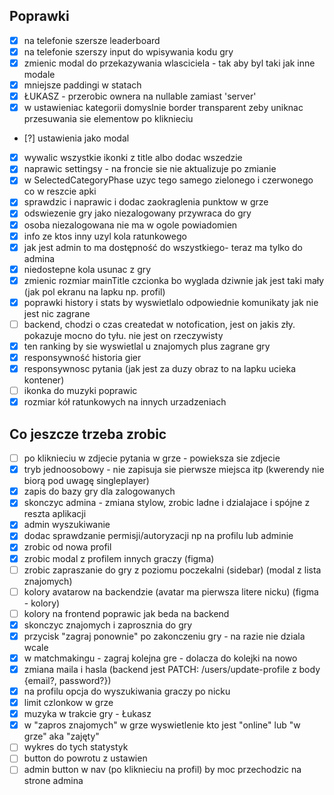 ## Poprawki

- [x] na telefonie szersze leaderboard
- [x] na telefonie szerszy input do wpisywania kodu gry
- [x] zmienic modal do przekazywania wlasciciela - tak aby byl taki jak inne modale
- [x] mniejsze paddingi w statach
- [x] ŁUKASZ - przerobic ownera na nullable zamiast 'server'
- [x] w ustawieniac kategorii domyslnie border transparent zeby uniknac przesuwania sie elementow po kliknieciu
- [?] ustawienia jako modal
- [x] wywalic wszystkie ikonki z title albo dodac wszedzie
- [x] naprawic settingsy - na froncie sie nie aktualizuje po zmianie
- [x] w SelectedCategoryPhase uzyc tego samego zielonego i czerwonego co w reszcie apki
- [x] sprawdzic i naprawic i dodac zaokraglenia punktow w grze
- [x] odswiezenie gry jako niezalogowany przywraca do gry
- [x] osoba niezalogowana nie ma w ogole powiadomien
- [x] info ze ktos inny uzyl kola ratunkowego
- [x] jak jest admin to ma dostępność do wszystkiego- teraz ma tylko do admina
- [x] niedostepne kola usunac z gry
- [x] zmienic rozmiar mainTitle czcionka bo wyglada dziwnie jak jest taki mały (jak pol ekranu na lapku np. profil)
- [x] poprawki history i stats by wyswietlalo odpowiednie komunikaty jak nie jest nic zagrane
- [ ] backend, chodzi o czas createdat w notofication, jest on jakis zły. pokazuje mocno do tyłu. nie jest on rzeczywisty
- [x] ten ranking by sie wyswietlal u znajomych plus zagrane gry
- [x] responsywność historia gier
- [x] responsywnosc pytania (jak jest za duzy obraz to na lapku ucieka kontener)
- [ ] ikonka do muzyki poprawic
- [x] rozmiar kół ratunkowych na innych urzadzeniach

## Co jeszcze trzeba zrobic

- [ ] po kliknieciu w zdjecie pytania w grze - powieksza sie zdjecie
- [x] tryb jednoosobowy - nie zapisuja sie pierwsze miejsca itp (kwerendy nie biorą pod uwagę singleplayer)
- [x] zapis do bazy gry dla zalogowanych
- [x] skonczyc admina - zmiana stylow, zrobic ladne i dzialajace i spójne z reszta aplikacji
- [x] admin wyszukiwanie
- [x] dodac sprawdzanie permisji/autoryzacji np na profilu lub adminie
- [x] zrobic od nowa profil
- [x] zrobic modal z profilem innych graczy (figma)
- [ ] zrobic zapraszanie do gry z poziomu poczekalni (sidebar) (modal z lista znajomych)
- [ ] kolory avatarow na backendzie (avatar ma pierwsza litere nicku) (figma - kolory)
- [ ] kolory na frontend poprawic jak beda na backend
- [x] skonczyc znajomych i zaprosznia do gry
- [x] przycisk "zagraj ponownie" po zakonczeniu gry - na razie nie dziala wcale
- [x] w matchmakingu - zagraj kolejna gre - dolacza do kolejki na nowo
- [x] zmiana maila i hasla (backend jest PATCH: /users/update-profile z body {email?, password?})
- [x] na profilu opcja do wyszukiwania graczy po nicku
- [x] limit czlonkow w grze
- [x] muzyka w trakcie gry - Łukasz
- [x] w "zapros znajomych" w grze wyswietlenie kto jest "online" lub "w grze" aka "zajęty"
- [ ] wykres do tych statystyk
- [ ] button do powrotu z ustawien
- [ ] admin button w nav (po kliknieciu na profil) by moc przechodzic na strone admina
